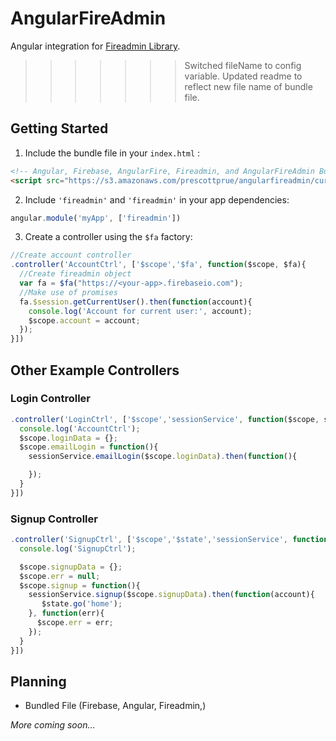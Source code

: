 # AngularFireAdmin

Angular integration for [Fireadmin Library](https://github.com/prescottprue/fireadmin).

>>>>>>> Switched fileName to config variable. Updated readme to reflect new file name of bundle file.
## Getting Started
1. Include the bundle file in your `index.html` :
  ```html
  <!-- Angular, Firebase, AngularFire, Fireadmin, and AngularFireAdmin Bundled together -->
  <script src="https://s3.amazonaws.com/prescottprue/angularfireadmin/current/angularfireadmin-bundle.js"></script>

  ```

2. Include `'fireadmin'` and `'fireadmin'` in your app dependencies:
  ```javascript
  angular.module('myApp', ['fireadmin'])
  ```
3. Create a controller using the `$fa` factory:

  ```javascript
  //Create account controller
  .controller('AccountCtrl', ['$scope','$fa', function($scope, $fa){
    //Create fireadmin object
    var fa = $fa("https://<your-app>.firebaseio.com");
    //Make use of promises
    fa.$session.getCurrentUser().then(function(account){
      console.log('Account for current user:', account);
      $scope.account = account;
    });
  }])
  ```

## Other Example Controllers

### Login Controller
  ```javascript
  .controller('LoginCtrl', ['$scope','sessionService', function($scope, sessionService){
    console.log('AccountCtrl');
    $scope.loginData = {};
    $scope.emailLogin = function(){
      sessionService.emailLogin($scope.loginData).then(function(){

      });
    }
  }])
  ```
### Signup Controller
  ```javascript
  .controller('SignupCtrl', ['$scope','$state','sessionService', function($scope, $state, sessionService){
    console.log('SignupCtrl');

    $scope.signupData = {};
    $scope.err = null;
    $scope.signup = function(){
      sessionService.signup($scope.signupData).then(function(account){
         $state.go('home');
      }, function(err){
        $scope.err = err;
      });
    }
  }])
  ```
## Planning

* Bundled File (Firebase, Angular, Fireadmin,)


*More coming soon...*
